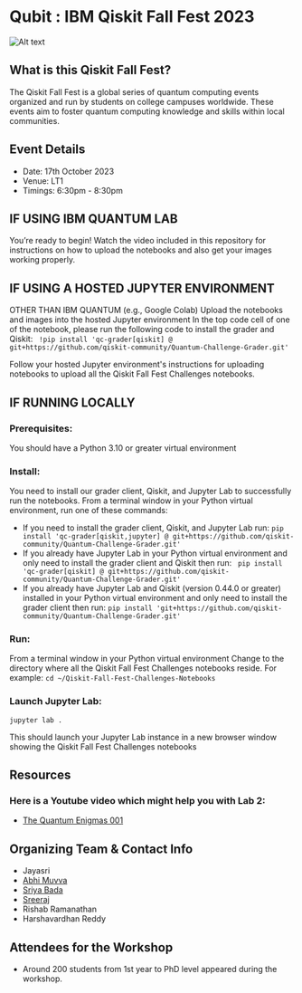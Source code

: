 # Qubit : IBM Qiskit Fall Fest 2023

![Alt text](https://user-images.githubusercontent.com/95167383/266774144-4f4a8065-60d9-4753-8f7b-33d406a556fc.png)

## What is this Qiskit Fall Fest?
The Qiskit Fall Fest is a global series of quantum computing events organized and run by students on college campuses worldwide. These events aim to foster quantum computing knowledge and skills within local communities.

## Event Details
- Date: 17th October 2023
- Venue: LT1
- Timings: 6:30pm - 8:30pm

## IF USING IBM QUANTUM LAB
You’re ready to begin! Watch the video included in this repository for instructions on how to 
upload the notebooks and also get your images working properly.

## IF USING A HOSTED JUPYTER ENVIRONMENT 
OTHER THAN IBM QUANTUM (e.g., Google Colab)
Upload the notebooks and images into the hosted Jupyter environment
In the top code cell of one of the notebook, please run the following code to install the 
grader and Qiskit:
``` !pip install 'qc-grader[qiskit] @ git+https://github.com/qiskit-community/Quantum-Challenge-Grader.git'```

Follow your hosted Jupyter environment's instructions for uploading notebooks to 
upload all the Qiskit Fall Fest Challenges notebooks.

## IF RUNNING LOCALLY
### Prerequisites:
You should have a Python 3.10 or greater virtual environment
### Install:
You need to install our grader client, Qiskit, and Jupyter Lab to successfully run the 
notebooks.
From a terminal window in your Python virtual environment, run one of these 
commands:
- If you need to install the grader client, Qiskit, and Jupyter Lab run:
 ```pip install 'qc-grader[qiskit,jupyter] @ git+https://github.com/qiskit-community/Quantum-Challenge-Grader.git'```
- If you already have Jupyter Lab in your Python virtual environment and only need to 
install the grader client and Qiskit then run:
``` pip install 'qc-grader[qiskit] @ git+https://github.com/qiskit-community/Quantum-Challenge-Grader.git'```
- If you already have Jupyter Lab and Qiskit (version 0.44.0 or greater) installed in your 
Python virtual environment and only need to install the grader client then run:
 ```pip install 'git+https://github.com/qiskit-community/Quantum-Challenge-Grader.git'```

### Run:
From a terminal window in your Python virtual environment
Change to the directory where all the Qiskit Fall Fest Challenges notebooks reside. For 
example:
```cd ~/Qiskit-Fall-Fest-Challenges-Notebooks```

### Launch Jupyter Lab:
```jupyter lab .```

This should launch your Jupyter Lab instance in a new browser window showing the 
Qiskit Fall Fest Challenges notebooks

## Resources
### Here is a Youtube video which might help you with Lab 2:
* [The Quantum Enigmas 001](https://www.youtube.com/watch?v=c1beJIg8lRs&list=PLtn704u3JW-J3yBVF7WVPHXCb4vkhmem9&index=2)

## Organizing Team & Contact Info
* Jayasri
* [Abhi Muvva](https://github.com/Abhi-Muvva)
* [Sriya Bada](https://github.com/SriyaKaling43)
* [Sreeraj](https://github.com/MahindraRajan)
* Rishab Ramanathan
* Harshavardhan Reddy

## Attendees for the Workshop
- Around 200 students from 1st year to PhD level appeared during the workshop.
